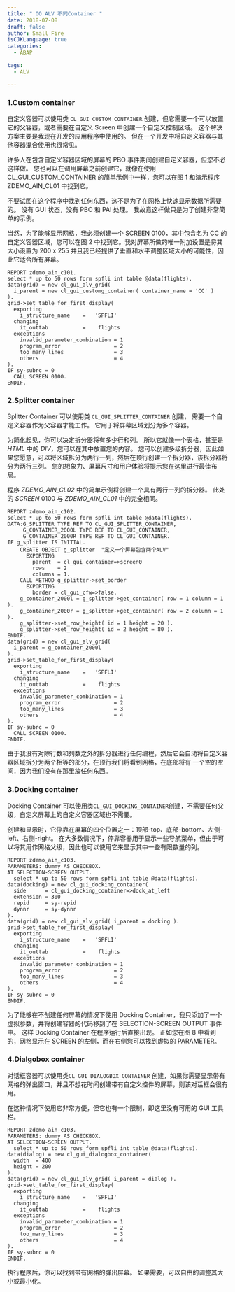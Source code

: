 ```yaml
---
title: " OO ALV 不同Container "
date: 2018-07-08
draft: false
author: Small Fire
isCJKLanguage: true
categories: 
  - ABAP

tags: 
  - ALV

---
```


### 1.Custom container

自定义容器可以使用类 `CL_GUI_CUSTOM_CONTAINER` 创建，但它需要一个可以放置它的父容器，或者需要在自定义 Screen 中创建一个自定义控制区域。 这个解决方案主要是我现在开发的应用程序中使用的。 但在一个开发中将自定义容器与其他容器混合使用也很常见。

许多人在包含自定义容器区域的屏幕的 PBO 事件期间创建自定义容器，但您不必这样做。 您也可以在调用屏幕之前创建它，就像在使用 CL_GUI_CUSTOM_CONTAINER 的简单示例中一样，您可以在图 1 和演示程序 ZDEMO_AIN_CL01 中找到它。

不要试图在这个程序中找到任何东西，这不是为了在网格上快速显示数据所需要的。 没有 GUI 状态，没有 PBO 和 PAI 处理。 我故意这样做只是为了创建非常简单的示例。 

当然，为了能够显示网格，我必须创建一个 SCREEN 0100，其中包含名为 CC 的自定义容器区域，您可以在图 2 中找到它。我对屏幕所做的唯一附加设置是将其大小设置为 200 x 255 并且我已经提供了垂直和水平调整区域大小的可能性，因此它适合所有屏幕。

```ABAP
REPORT zdemo_ain_c101.
select * up to 50 rows form spfli int table @data(flights).
data(grid) = new cl_gui_alv_grid(
  i_parent = new cl_gui_customg_container( container_name = 'CC' )
).
grid->set_table_for_first_display(
  exporting
    i_structure_name    =   'SPFLI'
  changing
    it_outtab           =    flights
  exceptions
    invalid_parameter_combination = 1
    program_error                 = 2
    too_many_lines                = 3
    others                        = 4
).
IF sy-subrc = 0
  CALL SCREEN 0100.
ENDIF.
```

### 2.Splitter container

Splitter Container 可以使用类 `CL_GUI_SPLITTER_CONTAINER` 创建， 需要一个自定义容器作为父容器才能工作。 它用于将屏幕区域划分为多个容器。

为简化起见，你可以决定拆分器将有多少行和列。 所以它就像一个表格，甚至是 *HTML* 中的 *DIV*，您可以在其中放置您的内容。 您可以创建多级拆分器，因此如果您愿意，可以将区域拆分为两行一列，然后在顶行创建一个拆分器，该拆分器将分为两行三列。 您的想象力、屏幕尺寸和用户体验将提示您在这里进行最佳布局。

程序 *ZDEMO_AIN_CL02* 中的简单示例将创建一个具有两行一列的拆分器。 此处的 *SCREEN* 0100 与 *ZDEMO_AIN_CL01* 中的完全相同。

```ABAP
REPORT zdemo_ain_c102.
select * up to 50 rows form spfli int table @data(flights).
DATA:G_SPLITTER TYPE REF TO CL_GUI_SPLITTER_CONTAINER,
     G_CONTAINER_2000L TYPE REF TO CL_GUI_CONTAINER,
     G_CONTAINER_2000R TYPE REF TO CL_GUI_CONTAINER.
IF g_splitter IS INITIAL.
    CREATE OBJECT g_splitter  "定义一个屏幕包含两个ALV"
      EXPORTING
        parent  = cl_gui_container=>screen0
        rows    = 2
        columns = 1.
    CALL METHOD g_splitter->set_border
      EXPORTING
        border = cl_gui_cfw=>false.
    g_container_2000l = g_splitter->get_container( row = 1 column = 1 ).
    g_container_2000r = g_splitter->get_container( row = 2 column = 1 ).
    g_splitter->set_row_height( id = 1 height = 20 ).
    g_splitter->set_row_height( id = 2 height = 80 ).
ENDIF.
data(grid) = new cl_gui_alv_grid(
  i_parent = g_container_2000l
).
grid->set_table_for_first_display(
  exporting
    i_structure_name    =   'SPFLI'
  changing
    it_outtab           =    flights
  exceptions
    invalid_parameter_combination = 1
    program_error                 = 2
    too_many_lines                = 3
    others                        = 4
).
IF sy-subrc = 0
  CALL SCREEN 0100.
ENDIF.
```

由于我没有对除行数和列数之外的拆分器进行任何编程，然后它会自动将自定义容器区域拆分为两个相等的部分，在顶行我们将看到网格，在底部将有 一个空的空间，因为我们没有在那里放任何东西。 

### 3.Docking container

Docking Container 可以使用类`CL_GUI_DOCKING_CONTAINER`创建，不需要任何父级，自定义屏幕上的自定义容器区域也不需要。 

创建和显示时，它停靠在屏幕的四个位置之一：顶部-top、底部-bottom、左侧- left、右侧-right。 在大多数情况下，停靠容器用于显示一些导航菜单，但由于可以将其用作网格父级，因此也可以使用它来显示其中一些有限数量的列。

```ABAP
REPORT zdemo_ain_c103.
PARAMETERS: dummy AS CHECKBOX.
AT SELECTION-SCREEN OUTPUT.
  select * up to 50 rows form spfli int table @data(flights).
data(docking) = new cl_gui_docking_container(
  side      = cl_gui_docking_container=>dock_at_left
  extension = 300
  repid     = sy-repid
  dynnr     = sy-dynnr
).
data(grid) = new cl_gui_alv_grid( i_parent = docking ).
grid->set_table_for_first_display(
  exporting
    i_structure_name    =   'SPFLI'
  changing
    it_outtab           =    flights
  exceptions
    invalid_parameter_combination = 1
    program_error                 = 2
    too_many_lines                = 3
    others                        = 4
).
IF sy-subrc = 0
ENDIF.
```

为了能够在不创建任何屏幕的情况下使用 Docking Container，我只添加了一个虚拟参数，并将创建容器的代码移到了在 SELECTION-SCREEN OUTPUT 事件中。 这样 Docking Container 在程序运行后直接出现。 正如您在图 8 中看到的，网格显示在 SCREEN 的左侧，而在右侧您可以找到虚拟的 PARAMETER。

### 4.Dialgobox container

对话框容器可以使用类`CL_GUI_DIALOGBOX_CONTAINER` 创建，如果你需要显示带有网格的弹出窗口，并且不想花时间创建带有自定义控件的屏幕，则该对话框会很有用。

在这种情况下使用它非常方便，但它也有一个限制，即这里没有可用的 GUI 工具栏。 

```ABAP
REPORT zdemo_ain_c103.
PARAMETERS: dummy AS CHECKBOX.
AT SELECTION-SCREEN OUTPUT.
  select * up to 50 rows form spfli int table @data(flights).
data(dialog) = new cl_gui_dialogbox_container(
  width  = 400
  height = 200
).
data(grid) = new cl_gui_alv_grid( i_parent = dialog ).
grid->set_table_for_first_display(
  exporting
    i_structure_name    =   'SPFLI'
  changing
    it_outtab           =    flights
  exceptions
    invalid_parameter_combination = 1
    program_error                 = 2
    too_many_lines                = 3
    others                        = 4
).
IF sy-subrc = 0
ENDIF.
```

 执行程序后，你可以找到带有网格的弹出屏幕。 如果需要，可以自由的调整其大小或最小化。